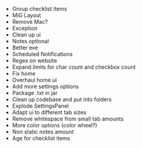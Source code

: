 - Group checklist items
- MiG Layout
- Remove Mac?
- Exception
- Clean up ui
- Notes optional
- Better exe
- Scheduled Notifications
- Regex on website
- Expand limits for char count and checkbox count
- Fix home
- Overhaul home ui
- Add more settings options
- Package .txt in jar
- Clean up codebase and put into folders
- Explode SettingsPanel
- Adapt ui to different tab sizes
- Remove whitespace from small tab amounts
- More color options (color wheel?)
- Non static notes amount
- Age for checklist items